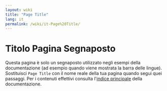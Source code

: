 ```yaml
---
layout: wiki
title: "Page Title"
lang: it
permalink: /wiki/it-Page%20Title/
---
```

# Titolo Pagina Segnaposto

Questa pagina è solo un segnaposto utilizzato negli esempi della documentazione (ad esempio quando viene mostrata la barra delle lingue).
Sostituisci `Page Title` con il nome reale della tua pagina quando segui quei passaggi.
Per i contenuti effettivi consulta l'[indice principale](./Home) della documentazione.
